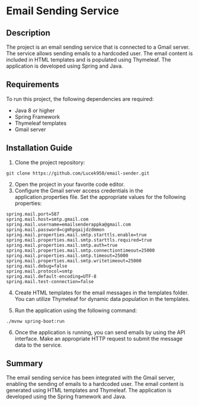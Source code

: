 # Email Sending Service
## Description
The project is an email sending service that is connected to a Gmail server. The service allows sending emails to a hardcoded user. The email content is included in HTML templates and is populated using Thymeleaf. The application is developed using Spring and Java.

## Requirements
To run this project, the following dependencies are required:

* Java 8 or higher
* Spring Framework
* Thymeleaf templates
* Gmail server

## Installation Guide
1. Clone the project repository:

```shell
git clone https://github.com/Lucek950/email-sender.git
```

2. Open the project in your favorite code editor.
3. Configure the Gmail server access credentials in the application.properties file. Set the appropriate values for the following properties:

```shell
spring.mail.port=587
spring.mail.host=smtp.gmail.com
spring.mail.username=emailsenderappka@gmail.com
spring.mail.password=cgmhpqaijdzdmmon
spring.mail.properties.mail.smtp.starttls.enable=true
spring.mail.properties.mail.smtp.starttls.required=true
spring.mail.properties.mail.smtp.auth=true
spring.mail.properties.mail.smtp.connectiontimeout=25000
spring.mail.properties.mail.smtp.timeout=25000
spring.mail.properties.mail.smtp.writetimeout=25000
spring.mail.debug=false
spring.mail.protocol=smtp
spring.mail.default-encoding=UTF-8
spring.mail.test-connection=false
```

4. Create HTML templates for the email messages in the templates folder. You can utilize Thymeleaf for dynamic data population in the templates.

5. Run the application using the following command:

```shell
./mvnw spring-boot:run
```

6. Once the application is running, you can send emails by using the API interface. Make an appropriate HTTP request to submit the message data to the service.

## Summary
The email sending service has been integrated with the Gmail server, enabling the sending of emails to a hardcoded user. The email content is generated using HTML templates and Thymeleaf. The application is developed using the Spring framework and Java.
